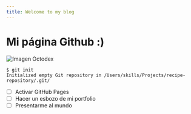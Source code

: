 ```yaml
---
title: Welcome to my blog
---
```

# Mi página Github :) 
![Imagen Octodex](https://octodex.github.com/images/OctoAsians_dex_Full.png) 
```
$ git init
Initialized empty Git repository in /Users/skills/Projects/recipe-repository/.git/
```
- [ ] Activar GitHub Pages
- [ ] Hacer un esbozo de mi portfolio
- [ ] Presentarme al mundo
